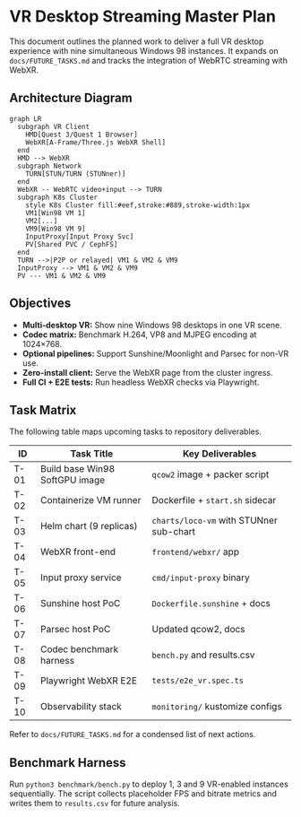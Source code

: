 # VR Desktop Streaming Master Plan

This document outlines the planned work to deliver a full VR desktop experience with nine simultaneous Windows 98 instances. It expands on `docs/FUTURE_TASKS.md` and tracks the integration of WebRTC streaming with WebXR.

## Architecture Diagram
```mermaid
graph LR
  subgraph VR Client
    HMD[Quest 3/Quest 1 Browser]
    WebXR[A-Frame/Three.js WebXR Shell]
  end
  HMD --> WebXR
  subgraph Network
    TURN[STUN/TURN (STUNner)]
  end
  WebXR -- WebRTC video+input --> TURN
  subgraph K8s Cluster
    style K8s Cluster fill:#eef,stroke:#889,stroke-width:1px
    VM1[Win98 VM 1]
    VM2[...]
    VM9[Win98 VM 9]
    InputProxy[Input Proxy Svc]
    PV[Shared PVC / CephFS]
  end
  TURN -->|P2P or relayed| VM1 & VM2 & VM9
  InputProxy --> VM1 & VM2 & VM9
  PV --- VM1 & VM2 & VM9
```

## Objectives
- **Multi-desktop VR:** Show nine Windows 98 desktops in one VR scene.
- **Codec matrix:** Benchmark H.264, VP8 and MJPEG encoding at 1024×768.
- **Optional pipelines:** Support Sunshine/Moonlight and Parsec for non-VR use.
- **Zero-install client:** Serve the WebXR page from the cluster ingress.
- **Full CI + E2E tests:** Run headless WebXR checks via Playwright.

## Task Matrix
The following table maps upcoming tasks to repository deliverables.

| ID | Task Title | Key Deliverables |
|----|------------|-----------------|
|T-01|Build base Win98 SoftGPU image|`qcow2` image + packer script|
|T-02|Containerize VM runner|Dockerfile + `start.sh` sidecar|
|T-03|Helm chart (9 replicas)|`charts/loco-vm` with STUNner sub-chart|
|T-04|WebXR front-end|`frontend/webxr/` app|
|T-05|Input proxy service|`cmd/input-proxy` binary|
|T-06|Sunshine host PoC|`Dockerfile.sunshine` + docs|
|T-07|Parsec host PoC|Updated qcow2, docs|
|T-08|Codec benchmark harness|`bench.py` and results.csv|
|T-09|Playwright WebXR E2E|`tests/e2e_vr.spec.ts`|
|T-10|Observability stack|`monitoring/` kustomize configs|

Refer to `docs/FUTURE_TASKS.md` for a condensed list of next actions.

## Benchmark Harness

Run `python3 benchmark/bench.py` to deploy 1, 3 and 9 VR-enabled instances
sequentially. The script collects placeholder FPS and bitrate metrics and writes
them to `results.csv` for future analysis.
